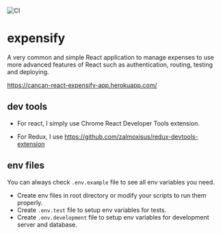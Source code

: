 ![CI](https://github.com/canyener/expensify/workflows/CI/badge.svg?branch=master)

# expensify
A very common and simple React application to manage expenses to use more advanced features of React such as authentication, routing, testing and deploying.

https://cancan-react-expensify-app.herokuapp.com/

## dev tools

- For react, I simply use Chrome React Developer Tools extension.

- For Redux, I use https://github.com/zalmoxisus/redux-devtools-extension

## env files

You can always check `.env.example` file to see all env variables you need.
- Create env files in root directory or modify your scripts to run them properly.
- Create `.env.test` file to setup env variables for tests.
- Create `.env.development` file to setup env variables for development server and database.